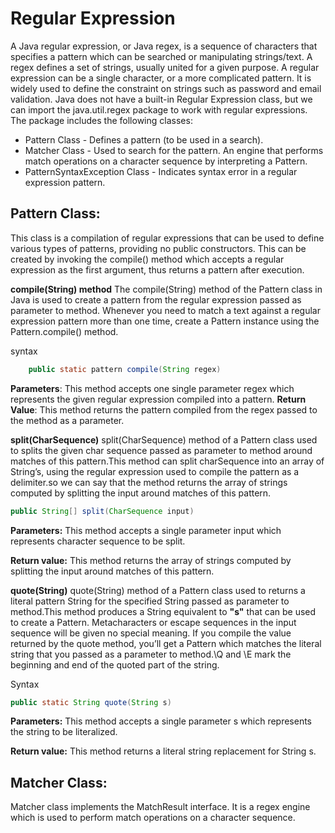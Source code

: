 # Regular Expression

A Java regular expression, or Java regex, is a sequence of characters that specifies a pattern which can be searched or manipulating strings/text. A regex defines a set of strings, usually united for a given purpose.
A regular expression can be a single character, or a more complicated pattern.
It is widely used to define the constraint on strings such as password and email validation.
Java does not have a built-in Regular Expression class, but we can import the java.util.regex package to work with regular expressions. The package includes the following classes:

- Pattern Class - Defines a pattern (to be used in a search).
- Matcher Class - Used to search for the pattern. An engine that performs match operations on a character sequence by interpreting a Pattern.
- PatternSyntaxException Class - Indicates syntax error in a regular expression pattern.

## Pattern Class:
This class is a compilation of regular expressions that can be used to define various types of patterns, providing no public constructors. This can be created by invoking the compile() method which accepts a regular expression as the first argument, thus returns a pattern after execution.

**compile(String) method**
The compile(String) method of the Pattern class in Java is used to create a pattern from the regular expression passed as parameter to method. Whenever you need to match a text against a regular expression pattern more than one time, create a Pattern instance using the Pattern.compile() method.

syntax
``` java
    public static pattern compile(String regex)
```

**Parameters**: This method accepts one single parameter regex which represents the given regular expression compiled into a pattern.
**Return Value**: This method returns the pattern compiled from the regex passed to the method as a parameter.

**split(CharSequence)**
split(CharSequence) method of a Pattern class used to splits the given char sequence passed as parameter to method around matches of this pattern.This method can split charSequence into an array of String’s, using the regular expression used to compile the pattern as a delimiter.so we can say that the method returns the array of strings computed by splitting the input around matches of this pattern.

```java
public String[] split(CharSequence input)
```
__Parameters:__ This method accepts a single parameter input which represents character sequence to be split.

__Return value:__ This method returns the array of strings computed by splitting the input around matches of this pattern.

__quote(String)__
quote(String) method of a Pattern class used to returns a literal pattern String for the specified String passed as parameter to method.This method produces a String equivalent to **"s"** that can be used to create a Pattern. Metacharacters or escape sequences in the input sequence will be given no special meaning. If you compile the value returned by the quote method, you’ll get a Pattern which matches the literal string that you passed as a parameter to method.\Q and \E mark the beginning and end of the quoted part of the string.

Syntax
```java
public static String quote(String s)
```

**Parameters:** This method accepts a single parameter s which represents the string to be literalized.

**Return value:** This method returns a literal string replacement for String s.






## Matcher Class:
Matcher class implements the MatchResult interface. It is a regex engine which is used to perform match operations on a character sequence.